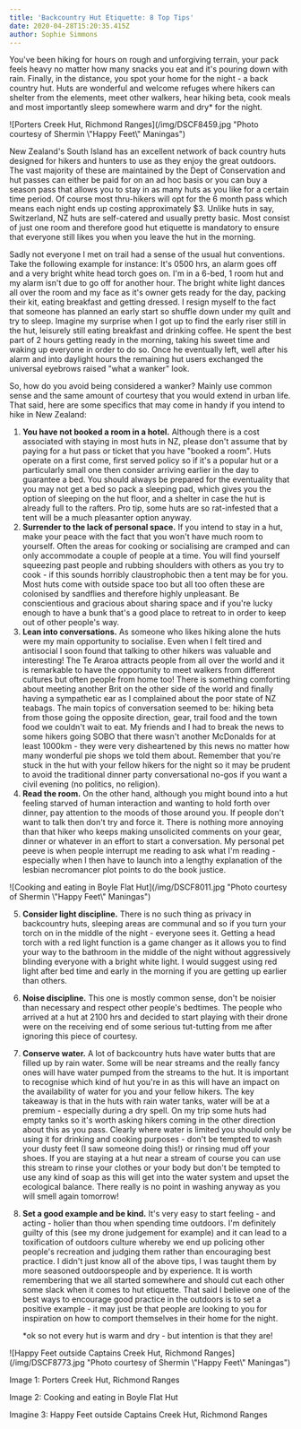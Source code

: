 ```yaml
---
title: 'Backcountry Hut Etiquette: 8 Top Tips'
date: 2020-04-28T15:20:35.415Z
author: Sophie Simmons
---
```

You've been hiking for hours on rough and unforgiving terrain, your pack feels heavy no matter how many snacks you eat and it's pouring down with rain.  Finally, in the distance, you spot your home for the night - a back country hut.  Huts are wonderful and welcome refuges where hikers can shelter from the elements, meet other walkers, hear hiking beta, cook meals and most importantly sleep somewhere warm and dry* for the night. 

![Porters Creek Hut, Richmond Ranges](/img/DSCF8459.jpg "Photo courtesy of Shermin \\"Happy Feet\\" Maningas")

New Zealand's South Island has an excellent network of back country huts designed for hikers and hunters to use as they enjoy the great outdoors.  The vast majority of these are maintained by the Dept of Conservation and hut passes can either be paid for on an ad hoc basis or you can buy a season pass that allows you to stay in as many huts as you like for a certain time period.  Of course most thru-hikers will opt for the 6 month pass which means each night ends up costing approximately $3.  Unlike huts in say, Switzerland, NZ huts are self-catered and usually pretty basic.  Most consist of just one room and therefore good hut etiquette is mandatory to ensure that everyone still likes you when you leave the hut in the morning. 

Sadly not everyone I met on trail had a sense of the usual hut conventions.  Take the following example for instance: It's 0500 hrs, an alarm goes off and a very bright white head torch goes on.  I'm in a 6-bed, 1 room hut and my alarm isn't due to go off for another hour.  The bright white light dances all over the room and my face as it's owner gets ready for the day, packing their kit, eating breakfast and getting dressed.  I resign myself to the fact that someone has planned an early start so shuffle down under my quilt and try to sleep.  Imagine my surprise when I got up to find the early riser still in the hut, leisurely still eating breakfast and drinking coffee.  He spent the best part of 2 hours getting ready in the morning, taking his sweet time and waking up everyone in order to do so.  Once he eventually left, well after his alarm and into daylight hours the remaining hut users exchanged the universal eyebrows raised "what a wanker" look. 

So, how do you avoid being considered a wanker?  Mainly use common sense and the same amount of courtesy that you would extend in urban life.  That said, here are some specifics that may come in handy if you intend to hike in New Zealand:

1. **You have not booked a room in a hotel.**  Although there is a cost associated with staying in most huts in NZ, please don't assume that by paying for a hut pass or ticket that you have "booked a room".  Huts operate on a first come, first served policy so if it's a popular hut or a particularly small one then consider arriving earlier in the day to guarantee a bed.  You should always be prepared for the eventuality that you may not get a bed so pack a sleeping pad, which gives you the option of sleeping on the hut floor, and a shelter in case the hut is already full to the rafters.  Pro tip, some huts are so rat-infested that a tent will be a much pleasanter option anyway. 
2. **Surrender to the lack of personal space.**  If you intend to stay in a hut, make your peace with the fact that you won't have much room to yourself.  Often the areas for cooking or socialising are cramped and can only accommodate a couple of people at a time.  You will find yourself squeezing past people and rubbing shoulders with others as you try to cook - if this sounds horribly claustrophobic then a tent may be for you.  Most huts come with outside space too but all too often these are colonised by sandflies and therefore highly unpleasant.  Be conscientious and gracious about sharing space and if you're lucky enough to have a bunk that's a good place to retreat to in order to keep out of other people's way. 
3. **Lean into conversations.**  As someone who likes hiking alone the huts were my main opportunity to socialise.  Even when I felt tired and antisocial I soon found that talking to other hikers was valuable and interesting!  The Te Araroa attracts people from all over the world and it is remarkable to have the opportunity to meet walkers from different cultures but often people from home too!  There is something comforting about meeting another Brit on the other side of the world and finally having a sympathetic ear as I complained about the poor state of NZ teabags.  The main topics of conversation seemed to be: hiking beta from those going the opposite direction, gear, trail food and the town food we couldn't wait to eat.  My friends and I had to break the news to some hikers going SOBO that there wasn't another McDonalds for at least 1000km - they were very disheartened by this news no matter how many wonderful pie shops we told them about.  Remember that you're stuck in the hut with your fellow hikers for the night so it may be prudent to avoid the traditional dinner party conversational no-gos if you want a civil evening (no politics, no religion).
4. **Read the room.**  On the other hand, although you might bound into a hut feeling starved of human interaction and wanting to hold forth over dinner, pay attention to the moods of those around you.  If people don't want to talk then don't try and force it.  There is nothing more annoying than that hiker who keeps making unsolicited comments on your gear, dinner or whatever in an effort to start a conversation.  My personal pet peeve is when people interrupt me reading to ask what I'm reading - especially when I then have to launch into a lengthy explanation of the lesbian necromancer plot points to do the book justice. 

![Cooking and eating in Boyle Flat Hut](/img/DSCF8011.jpg "Photo courtesy of Shermin \\"Happy Feet\\" Maningas")

5. **Consider light discipline.**  There is no such thing as privacy in backcountry huts, sleeping areas are communal and so if you turn your torch on in the middle of the night - everyone sees it.  Getting a head torch with a red light function is a game changer as it allows you to find your way to the bathroom in the middle of the night without aggressively blinding everyone with a bright white light.  I would suggest using red light after bed time and early in the morning if you are getting up earlier than others. 
6. **Noise discipline.**  This one is mostly common sense, don't be noisier than necessary and respect other people's bedtimes.  The people who arrived at a hut at 2100 hrs and decided to start playing with their drone were on the receiving end of some serious tut-tutting from me after ignoring this piece of courtesy. 
7. **Conserve water.**  A lot of backcountry huts have water butts that are filled up by rain water.  Some will be near streams and the really fancy ones will have water pumped from the streams to the hut.  It is important to recognise which kind of hut you're in as this will have an impact on the availability of water for you and your fellow hikers.  The key takeaway is that in the huts with rain water tanks, water will be at a premium - especially during a dry spell.  On my trip some huts had empty tanks so it's worth asking hikers coming in the other direction about this as you pass.  Clearly where water is limited you should only be using it for drinking and cooking purposes - don't be tempted to wash your dusty feet (I saw someone doing this!) or rinsing mud off your shoes.  If you are staying at a hut near a stream of course you can use this stream to rinse your clothes or your body but don't be tempted to use any kind of soap as this will get into the water system and upset the ecological balance.  There really is no point in washing anyway as you will smell again tomorrow!
8. **Set a good example and be kind.**  It's very easy to start feeling - and acting - holier than thou when spending time outdoors.  I'm definitely guilty of this (see my drone judgement for example) and it can lead to a toxification of outdoors culture whereby we end up policing other people's recreation and judging them rather than encouraging best practice.  I didn't just know all of the above tips, I was taught them by more seasoned outdoorspeople and by experience.  It is worth remembering that we all started somewhere and should cut each other some slack when it comes to hut etiquette.  That said I believe one of the best ways to encourage good practice in the outdoors is to set a positive example - it may just be that people are looking to you for inspiration on how to comport themselves in their home for the night. 

   \*ok so not every hut is warm and dry - but intention is that they are!

![Happy Feet outside Captains Creek Hut, Richmond Ranges](/img/DSCF8773.jpg "Photo courtesy of Shermin \\"Happy Feet\\" Maningas")

Image 1: Porters Creek Hut, Richmond Ranges

Image 2: Cooking and eating in Boyle Flat Hut

Imagine 3: Happy Feet outside Captains Creek Hut, Richmond Ranges
